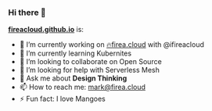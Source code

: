 ### Hi there 👋

**[fireacloud.github.io](https://fireacloud.github.io/fireacloud)** is: 

- 🔭 I’m currently working on [🔥firea.cloud](https://firea.cloud) with @ifireacloud 
- 🌱 I’m currently learning Kubernites
- 👯 I’m looking to collaborate on Open Source
- 🤔 I’m looking for help with Serverless Mesh
- 💬 Ask me about **Design Thinking**
- 📫 How to reach me: mark@firea.cloud
- ⚡ Fun fact: I love Mangoes 
